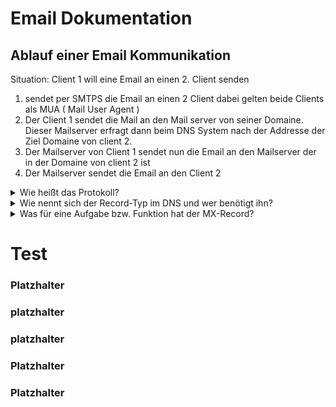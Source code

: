# Email Dokumentation



## Ablauf einer Email Kommunikation

Situation: Client 1 will eine Email an einen 2. Client senden

1.  sendet per SMTPS die Email an einen 2 Client dabei gelten beide Clients als MUA  ( Mail User Agent )
3. Der Client 1 sendet die Mail an den Mail server von seiner Domaine. Dieser Mailserver erfragt dann beim DNS System nach der Addresse der Ziel Domaine von client 2.
4. Der Mailserver von Client 1 sendet nun die Email an den Mailserver der in der Domaine von client 2 ist 
5. Der Mailserver sendet die Email an den Client 2


<details>
  <summary>Wie heißt das Protokoll?</summary>
  <li>MUA</li>
  <li>MUA</li>
  <li>MUA</li>
</details>

<details>
  <summary>Wie nennt sich der Record-Typ im DNS und wer benötigt ihn?</summary>
  <li>MUA</li>
  <li>MUA</li>
  <li>MUA</li>
</details>

<details>
  <summary>Was für eine Aufgabe bzw. Funktion hat der MX-Record?</summary>
  <li>MUA</li>
  <li>MUA</li>
  <li>MUA</li>
</details>


# Test

### Platzhalter




### platzhalter



### platzhalter



### Platzhalter


### Platzhalter
